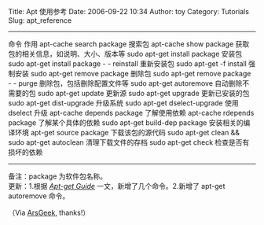 Title: Apt 使用参考
Date: 2006-09-22 10:34
Author: toy
Category: Tutorials
Slug: apt_reference

  ---------------------------------------------- ----------------------------------------
  命令                                           作用
  apt-cache search package                       搜索包
  apt-cache show package                         获取包的相关信息，如说明、大小、版本等
  sudo apt-get install package                   安装包
  sudo apt-get install package - - reinstall     重新安装包
  sudo apt-get -f install                        强制安装
  sudo apt-get remove package                    删除包
  sudo apt-get remove package - - purge          删除包，包括删除配置文件等
  sudo apt-get autoremove                        自动删除不需要的包
  sudo apt-get update                            更新源
  sudo apt-get upgrade                           更新已安装的包
  sudo apt-get dist-upgrade                      升级系统
  sudo apt-get dselect-upgrade                   使用 dselect 升级
  apt-cache depends package                      了解使用依赖
  apt-cache rdepends package                     了解某个具体的依赖
  sudo apt-get build-dep package                 安装相关的编译环境
  apt-get source package                         下载该包的源代码
  sudo apt-get clean && sudo apt-get autoclean   清理下载文件的存档
  sudo apt-get check                             检查是否有损坏的依赖
  ---------------------------------------------- ----------------------------------------

备注：package 为软件包名称。  
更新：1.根据 [*Apt-get
Guide*](http://wiki.linuxhelp.net/index.php/Apt-get_Guide)
一文，新增了几个命令。2.新增了 apt-get autoremove 命令。

（Via [ArsGeek](http://www.arsgeek.com/?p=577), thanks!）
